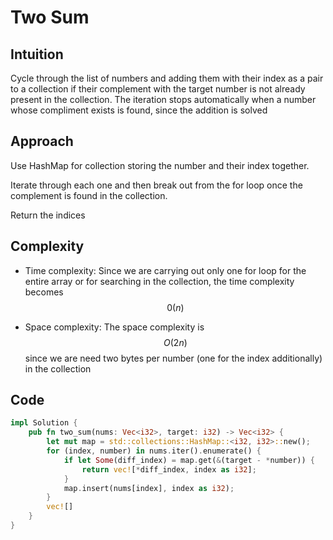 # Two Sum

## Intuition

Cycle through the list of numbers and adding them with their index as a pair to a collection if their complement with the target number is not already present in the collection. The iteration stops automatically when a number whose compliment exists is found, since the addition is solved

## Approach

Use HashMap for collection storing the number and their index together.

Iterate through each one and then break out from the for loop once the complement is found in the collection.

Return the indices

## Complexity

- Time complexity:
Since we are carrying out only one for loop for the entire array or for searching in the collection, the time complexity becomes $$0(n)$$

- Space complexity:
The space complexity is $$O(2n)$$ since we are need two bytes per number (one for the index additionally) in the collection

## Code

```Rust
impl Solution {
    pub fn two_sum(nums: Vec<i32>, target: i32) -> Vec<i32> {
        let mut map = std::collections::HashMap::<i32, i32>::new();
        for (index, number) in nums.iter().enumerate() {
            if let Some(diff_index) = map.get(&(target - *number)) {
                return vec![*diff_index, index as i32];
            }
            map.insert(nums[index], index as i32);
        }
        vec![]
    }
}
```
